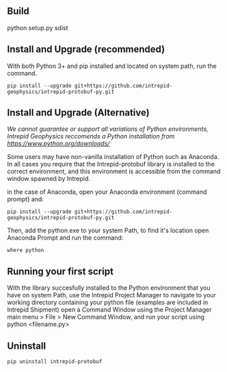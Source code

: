 ## Build
python setup.py sdist

## Install and Upgrade (recommended)
With both Python 3+ and pip installed and located on system path, run the command.

```pip install --upgrade git+https://github.com/intrepid-geophysics/intrepid-protobuf-py.git```


## Install and Upgrade (Alternative)
*We cannot guarantee or support all variations of Python environments, Intrepid Geophysics reccomends a Python installation from https://www.python.org/downloads/*

Some users may have non-vanilla installation of Python such as Anaconda.
In all cases you require that the Intrepid-protobuf library is installed to the correct environment, and this environment is accessible from the command window spawned by Intrepid.

in the case of Anaconda, open your Anaconda environment (command prompt) and:

```pip install --upgrade git+https://github.com/intrepid-geophysics/intrepid-protobuf-py.git```

Then, add the python.exe to your system Path, to find it's location open Anaconda Prompt and run the command:

```where python```

## Running your first script
With the library succesfully installed to the Python environment that you have on system Path, use the Intrepid Project Manager to navigate to your working directory containing your python file (examples are included in Intrepid Shipment) open a Command Window using the Project Manager main menu > File > New Command Window, and run your script using python <filename.py>

## Uninstall
```pip uninstall intrepid-protobuf```
